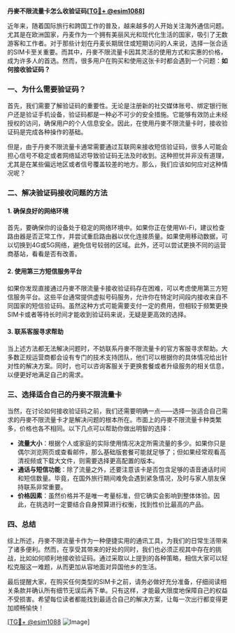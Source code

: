 **丹麥不限流量卡怎么收验证码[[TG💪+ @esim1088](https://t.me/s/esim1088)]**

近年来，随着国际旅行和跨国工作的普及，越来越多的人开始关注海外通信问题。尤其是在欧洲国家，丹麦作为一个拥有美丽风光和现代化生活的国家，吸引了无数游客和工作者。对于那些计划在丹麦长期居住或短期访问的人来说，选择一张合适的SIM卡至关重要。而其中，丹麥不限流量卡因其灵活的使用方式和实惠的价格，成为许多人的首选。然而，很多用户在购买和使用这张卡时都会遇到一个问题：**如何接收验证码？**

### 一、为什么需要验证码？

首先，我们需要了解验证码的重要性。无论是注册新的社交媒体账号、绑定银行账户还是验证手机设备，验证码都是一种必不可少的安全措施。它能够有效防止未经授权的访问，确保用户的个人信息安全。因此，在使用丹麥不限流量卡时，接收验证码是完成各种操作的基础。

但是，由于丹麥不限流量卡通常需要通过互联网来接收短信验证码，很多人可能会担心信号不稳定或者网络延迟导致验证码无法及时收到。这种担忧并非没有道理，尤其是在某些偏远地区或者信号覆盖较差的地方。那么，我们应该如何应对这种情况呢？

### 二、解决验证码接收问题的方法

#### 1. 确保良好的网络环境

首先，要确保你的设备处于稳定的网络环境中。如果你正在使用Wi-Fi，建议检查路由器是否正常工作，并尝试重启路由器以优化连接质量。如果使用移动数据，可以切换到4G或5G网络，避免信号较弱的区域。此外，还可以尝试更换不同的运营商基站，看看是否有改善。

#### 2. 使用第三方短信服务平台

如果你发现直接通过丹麥不限流量卡接收验证码存在困难，可以考虑使用第三方短信服务平台。这些平台通常提供虚拟号码服务，允许你在特定时间段内接收来自不同国家的短信验证码。虽然这种方式可能需要支付一定的费用，但相较于频繁更换SIM卡或者等待长时间才能收到验证码来说，无疑是更高效的选择。

#### 3. 联系客服寻求帮助

当上述方法都无法解决问题时，不妨联系丹麥不限流量卡的官方客服寻求帮助。大多数正规运营商都会设有专门的技术支持团队，他们可以根据你的具体情况给出针对性的解决方案。同时，也可以咨询客服关于更换套餐或者升级服务的相关信息，以便更好地满足自己的需求。

### 三、选择适合自己的丹麥不限流量卡

当然，在讨论如何接收验证码之前，我们还需要明确一点——选择一张适合自己需求的丹麥不限流量卡才是解决问题的根本所在。市面上的丹麥不限流量卡种类繁多，价格也各不相同。以下几点可以帮助你做出明智的选择：

- **流量大小**：根据个人或家庭的实际使用情况决定所需流量的多少。如果你只是偶尔浏览网页或查看邮件，那么基础版套餐可能就足够了；但如果经常观看高清视频或下载大文件，则需要选择更高配置的版本。
- **通话与短信功能**：除了流量之外，还要注意该卡是否包含足够的语音通话时间和短信数量。毕竟，在国外旅行期间难免会遇到紧急情况，及时与家人朋友保持联系非常重要。
- **价格因素**：虽然价格并不是唯一考量标准，但它确实会影响到整体体验。因此，在挑选时一定要结合自身预算进行权衡，找到性价比最高的产品。

### 四、总结

综上所述，丹麥不限流量卡作为一种便捷实用的通讯工具，为我们的日常生活带来了诸多便利。然而，在享受其带来的好处的同时，我们也必须正视其中存在的挑战，比如如何顺利地接收验证码。通过采取以上提到的各种策略，相信大家可以轻松克服这一难题，从而更加从容地面对异国他乡的生活。

最后提醒大家，在购买任何类型的SIM卡之前，请务必做好充分准备，仔细阅读相关条款并确认所有细节无误后再下单。只有这样，才能最大限度地保障自己的权益不受损害。希望每位读者都能找到最适合自己的解决方案，让每一次出行都变得更加顺畅愉快！

[[TG💪+ @esim1088](https://t.me/s/esim1088) ![Image](https://i.postimg.cc/4NQfJmqS/Snipaste-2025-05-13-00-14-12.png)]